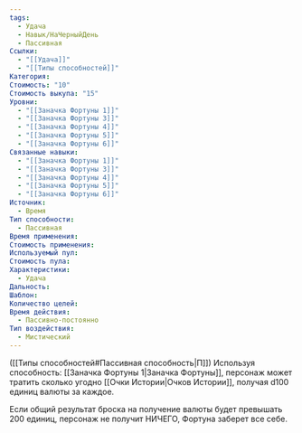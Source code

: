 ```yaml
---
tags:
  - Удача
  - Навык/НаЧерныйДень
  - Пассивная
Ссылки:
  - "[[Удача]]"
  - "[[Типы способностей]]"
Категория: 
Стоимость: "10"
Стоимость выкупа: "15"
Уровни:
  - "[[Заначка Фортуны 1]]"
  - "[[Заначка Фортуны 3]]"
  - "[[Заначка Фортуны 4]]"
  - "[[Заначка Фортуны 5]]"
  - "[[Заначка Фортуны 6]]"
Связанные навыки:
  - "[[Заначка Фортуны 1]]"
  - "[[Заначка Фортуны 3]]"
  - "[[Заначка Фортуны 4]]"
  - "[[Заначка Фортуны 5]]"
  - "[[Заначка Фортуны 6]]"
Источник:
  - Время
Тип способности:
  - Пассивная
Время применения: 
Стоимость применения: 
Используемый пул: 
Стоимость пула: 
Характеристики:
  - Удача
Дальность: 
Шаблон: 
Количество целей: 
Время действия:
  - Пассивно-постоянно
Тип воздействия:
  - Мистический
---
```

([[Типы способностей#Пассивная способность|П]]) Используя способность: [[Заначка Фортуны 1|Заначка Фортуны]], персонаж может тратить сколько угодно [[Очки Истории|Очков Истории]], получая d100 единиц валюты за каждое. 

Если общий результат броска на получение валюты будет превышать 200 единиц, персонаж не получит НИЧЕГО, Фортуна заберет все себе. 